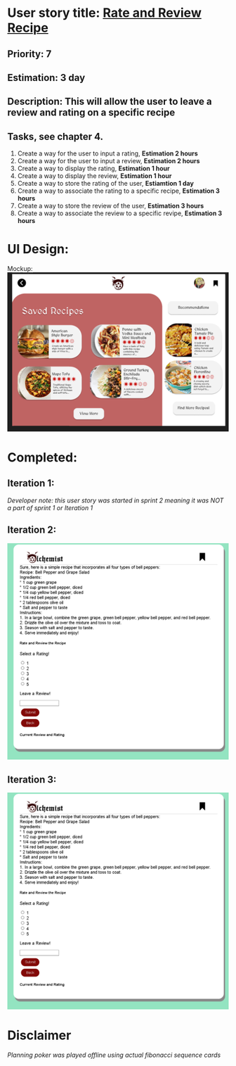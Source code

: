 # User story title: [Rate and Review Recipe](https://trello.com/c/DwytdHzm)

## Priority: 7

## Estimation: 3 day

## Description: This will allow the user to leave a review and rating on a specific recipe

## Tasks, see chapter 4.

1. Create a way for the user to input a rating, **Estimation 2 hours**
2. Create a way for the user to input a review, **Estimation 2 hours**
3. Create a way to display the rating, **Estimation 1 hour**
4. Create a way to display the review, **Estimation 1 hour**
5. Create a way to store the rating of the user, **Estiamtion 1 day**
6. Create a way to associate the rating to a specific recipe, **Estimation 3 hours**
7. Create a way to store the review of the user, **Estimation 3 hours**
8. Create a way to associate the review to a specific revipe, **Estimation 3 hours**


# UI Design:
Mockup: <img src="../user_stories/user_stories_images/us8/Mockup.png">

# Completed:

## Iteration 1: 
*Developer note: this user story was started in sprint 2 meaning it was NOT a part of sprint 1 or Iteration 1*

## Iteration 2:
<img src="../user_stories/user_stories_images/us8/it1.png">

## Iteration 3:
<img src="../user_stories/user_stories_images/us8/it1.png"><br>
 

# Disclaimer
<i> Planning poker was played offline using actual fibonacci sequence cards </i>